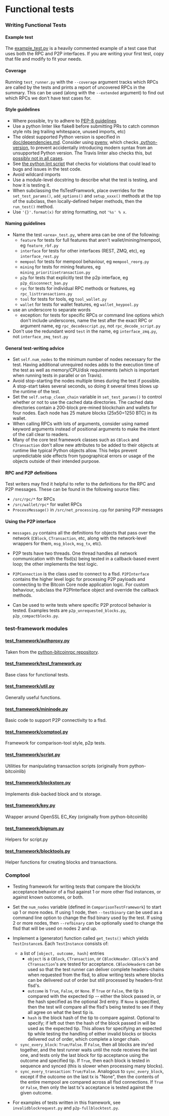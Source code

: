 # Functional tests

### Writing Functional Tests

#### Example test

The [example_test.py](example_test.py) is a heavily commented example of a test case that uses both
the RPC and P2P interfaces. If you are writing your first test, copy that file
and modify to fit your needs.

#### Coverage

Running `test_runner.py` with the `--coverage` argument tracks which RPCs are
called by the tests and prints a report of uncovered RPCs in the summary. This
can be used (along with the `--extended` argument) to find out which RPCs we
don't have test cases for.

#### Style guidelines

- Where possible, try to adhere to [PEP-8 guidelines](https://www.python.org/dev/peps/pep-0008/)
- Use a python linter like flake8 before submitting PRs to catch common style
  nits (eg trailing whitespace, unused imports, etc)
- The oldest supported Python version is specified in [doc/dependencies.md](/doc/dependencies.md).
  Consider using [pyenv](https://github.com/pyenv/pyenv), which checks [.python-version](/.python-version),
  to prevent accidentally introducing modern syntax from an unsupported Python version.
  The Travis linter also checks this, but [possibly not in all cases](https://github.com/bitcoin/bitcoin/pull/14884#discussion_r239585126).
- See [the python lint script](/test/lint/lint-python.sh) that checks for violations that
  could lead to bugs and issues in the test code.
- Avoid wildcard imports
- Use a module-level docstring to describe what the test is testing, and how it
  is testing it.
- When subclassing the flsTestFramwork, place overrides for the
  `set_test_params()`, `add_options()` and `setup_xxxx()` methods at the top of
  the subclass, then locally-defined helper methods, then the `run_test()` method.
- Use `'{}'.format(x)` for string formatting, not `'%s' % x`.

#### Naming guidelines

- Name the test `<area>_test.py`, where area can be one of the following:
    - `feature` for tests for full features that aren't wallet/mining/mempool, eg `feature_rbf.py`
    - `interface` for tests for other interfaces (REST, ZMQ, etc), eg `interface_rest.py`
    - `mempool` for tests for mempool behaviour, eg `mempool_reorg.py`
    - `mining` for tests for mining features, eg `mining_prioritisetransaction.py`
    - `p2p` for tests that explicitly test the p2p interface, eg `p2p_disconnect_ban.py`
    - `rpc` for tests for individual RPC methods or features, eg `rpc_listtransactions.py`
    - `tool` for tests for tools, eg `tool_wallet.py`
    - `wallet` for tests for wallet features, eg `wallet_keypool.py`
- use an underscore to separate words
    - exception: for tests for specific RPCs or command line options which don't include underscores, name the test after the exact RPC or argument name, eg `rpc_decodescript.py`, not `rpc_decode_script.py`
- Don't use the redundant word `test` in the name, eg `interface_zmq.py`, not `interface_zmq_test.py`

#### General test-writing advice

- Set `self.num_nodes` to the minimum number of nodes necessary for the test.
  Having additional unrequired nodes adds to the execution time of the test as
  well as memory/CPU/disk requirements (which is important when running tests in
  parallel or on Travis).
- Avoid stop-starting the nodes multiple times during the test if possible. A
  stop-start takes several seconds, so doing it several times blows up the
  runtime of the test.
- Set the `self.setup_clean_chain` variable in `set_test_params()` to control whether
  or not to use the cached data directories. The cached data directories
  contain a 200-block pre-mined blockchain and wallets for four nodes. Each node
  has 25 mature blocks (25x50=1250 BTC) in its wallet.
- When calling RPCs with lots of arguments, consider using named keyword
  arguments instead of positional arguments to make the intent of the call
  clear to readers.
- Many of the core test framework classes such as `CBlock` and `CTransaction`
  don't allow new attributes to be added to their objects at runtime like
  typical Python objects allow. This helps prevent unpredictable side effects
  from typographical errors or usage of the objects outside of their intended
  purpose.

#### RPC and P2P definitions

Test writers may find it helpful to refer to the definitions for the RPC and
P2P messages. These can be found in the following source files:

- `/src/rpc/*` for RPCs
- `/src/wallet/rpc*` for wallet RPCs
- `ProcessMessage()` in `/src/net_processing.cpp` for parsing P2P messages

#### Using the P2P interface

- `messages.py` contains all the definitions for objects that pass
over the network (`CBlock`, `CTransaction`, etc, along with the network-level
wrappers for them, `msg_block`, `msg_tx`, etc).

- P2P tests have two threads. One thread handles all network communication
with the flsd(s) being tested in a callback-based event loop; the other
implements the test logic.

- `P2PConnection` is the class used to connect to a flsd.  `P2PInterface`
contains the higher level logic for processing P2P payloads and connecting to
the Bitcoin Core node application logic. For custom behaviour, subclass the
P2PInterface object and override the callback methods.

- Can be used to write tests where specific P2P protocol behavior is tested.
Examples tests are `p2p_unrequested_blocks.py`, `p2p_compactblocks.py`.

### test-framework modules

#### [test_framework/authproxy.py](test_framework/authproxy.py)
Taken from the [python-bitcoinrpc repository](https://github.com/jgarzik/python-bitcoinrpc).

#### [test_framework/test_framework.py](test_framework/test_framework.py)
Base class for functional tests.

#### [test_framework/util.py](test_framework/util.py)
Generally useful functions.

#### [test_framework/mininode.py](test_framework/mininode.py)
Basic code to support P2P connectivity to a flsd.

#### [test_framework/comptool.py](test_framework/comptool.py)
Framework for comparison-tool style, p2p tests.

#### [test_framework/script.py](test_framework/script.py)
Utilities for manipulating transaction scripts (originally from python-bitcoinlib)

#### [test_framework/blockstore.py](test_framework/blockstore.py)
Implements disk-backed block and tx storage.

#### [test_framework/key.py](test_framework/key.py)
Wrapper around OpenSSL EC_Key (originally from python-bitcoinlib)

#### [test_framework/bignum.py](test_framework/bignum.py)
Helpers for script.py

#### [test_framework/blocktools.py](test_framework/blocktools.py)
Helper functions for creating blocks and transactions.

### Comptool

* Testing framework for writing tests that compare the block/tx acceptance
behavior of a flsd against 1 or more other flsd instances, or against
known outcomes, or both.

* Set the ```num_nodes``` variable (defined in ```ComparisonTestFramework```) to start up
1 or more nodes.  If using 1 node, then ```--testbinary``` can be used as a command line
option to change the flsd binary used by the test.  If using 2 or more nodes,
then ```--refbinary``` can be optionally used to change the flsd that will be used
on nodes 2 and up.

* Implement a (generator) function called ```get_tests()``` which yields ```TestInstance```s.
Each ```TestInstance``` consists of:
  - a list of ```[object, outcome, hash]``` entries
    * ```object``` is a ```CBlock```, ```CTransaction```, or
    ```CBlockHeader```.  ```CBlock```'s and ```CTransaction```'s are tested for
    acceptance.  ```CBlockHeader```s can be used so that the test runner can deliver
    complete headers-chains when requested from the flsd, to allow writing
    tests where blocks can be delivered out of order but still processed by
    headers-first flsd's.
    * ```outcome``` is ```True```, ```False```, or ```None```.  If ```True```
    or ```False```, the tip is compared with the expected tip -- either the
    block passed in, or the hash specified as the optional 3rd entry.  If
    ```None``` is specified, then the test will compare all the flsd's
    being tested to see if they all agree on what the best tip is.
    * ```hash``` is the block hash of the tip to compare against. Optional to
    specify; if left out then the hash of the block passed in will be used as
    the expected tip.  This allows for specifying an expected tip while testing
    the handling of either invalid blocks or blocks delivered out of order,
    which complete a longer chain.
  - ```sync_every_block```: ```True/False```.  If ```False```, then all blocks
    are inv'ed together, and the test runner waits until the node receives the
    last one, and tests only the last block for tip acceptance using the
    outcome and specified tip.  If ```True```, then each block is tested in
    sequence and synced (this is slower when processing many blocks).
  - ```sync_every_transaction```: ```True/False```.  Analogous to
    ```sync_every_block```, except if the outcome on the last tx is "None",
    then the contents of the entire mempool are compared across all flsd
    connections.  If ```True``` or ```False```, then only the last tx's
    acceptance is tested against the given outcome.

* For examples of tests written in this framework, see
  ```invalidblockrequest.py``` and ```p2p-fullblocktest.py```.

